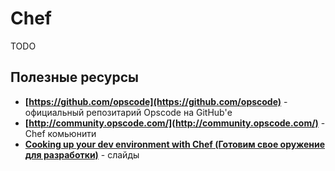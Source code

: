Chef
=======
TODO


## Полезные ресурсы
* **[https://github.com/opscode](https://github.com/opscode)** - официальный репозитарий Opscode на GitHub'е
* **[http://community.opscode.com/](http://community.opscode.com/)** - Chef комьюнити
* **[Cooking up your dev environment with Chef (Готовим свое оружение для разработки)](http://www.slideshare.net/astead/cooking-up-your-dev-environment-with-chef)** - слайды
